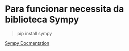 # Para funcionar necessita da biblioteca Sympy
> pip install sympy

[Sympy Docmentation](https://docs.sympy.org/latest/install.html)
